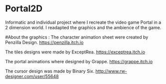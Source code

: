 # Portal2D
Informatic and individual project where I recreate the video game Portal in a 2 dimension world. 
I readapted the graphics and the ambience of the game.

#About the graphics : 
The character animation sheet were created by Penzilla Design.
https://penzilla.itch.io

The tiles designs were made by ExceptRea.
https://exceptrea.itch.io

The portal animations where designed by Grappe.
https://grappe.itch.io

The cursor design was made by Binary Six.
http://www.rw-designer.com/user/55648

